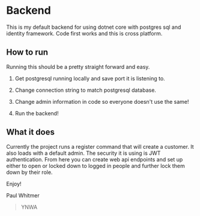 # Backend

This is my default backend for using dotnet core with postgres sql and identity framework. Code first works and this is cross platform.

## How to run

Running this should be a pretty straight forward and easy.

1. Get postgresql running locally and save port it is listening to.

2. Change connection string to match postgresql database.

3. Change admin information in code so everyone doesn't use the same!

4. Run the backend!

## What it does

Currently the project runs a register command that will create a customer. It also loads with a default admin. The security it is using is JWT authentication. From here you can create web api endpoints and set up either to open or locked down to logged in people and further lock them down by their role. 

Enjoy!

Paul Whitmer 
> YNWA
